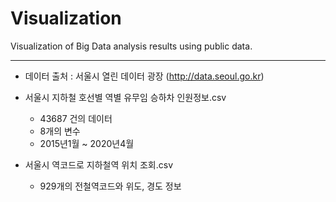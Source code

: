 # Visualization
 Visualization of Big Data analysis results using public data.
 
 ---
 
* 데이터 출처 : 서울시 열린 데이터 광장 (http://data.seoul.go.kr)

* 서울시 지하철 호선별 역별 유무임 승하차 인원정보.csv
  - 43687 건의 데이터
  - 8개의 변수
  - 2015년1월 ~ 2020년4월
  
* 서울시 역코드로 지하철역 위치 조회.csv
  - 929개의 전철역코드와 위도, 경도 정보

